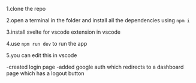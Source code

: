 1.clone the repo

2.open a terminal in the folder and install all the dependencies using ```npm i```

3.install svelte for vscode extension in vscode

4.use ```npm run dev``` to run the app

5.you can edit this in vscode

-created login page
-added google auth which redirects to a dashboard page which has a logout button
